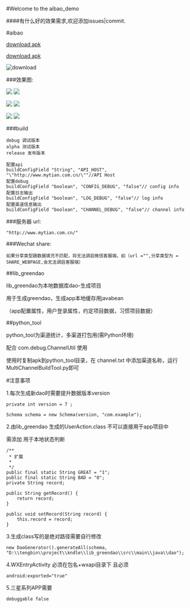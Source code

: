 #Welcome to the aibao_demo


####有什么好的效果需求,欢迎添加issues|commit.

        
#aibao

[download  apk](http://fir.im/5xv4)

[download  apk](https://github.com/tengbinlive/aibao_demo/blob/master/python_tool/app-alpha-unaligned.apk?raw=true)

![download](https://github.com/tengbinlive/aibao_demo/blob/master/image/download.png)

###效果图:

![](https://github.com/tengbinlive/aibao_demo/blob/master/image/demo.gif)                       ![](https://github.com/tengbinlive/aibao_demo/blob/master/image/demo2.gif)

![](https://github.com/tengbinlive/aibao_demo/blob/master/image/demo3.gif)                      ![](https://github.com/tengbinlive/aibao_demo/blob/master/image/demo4.gif)

![](https://github.com/tengbinlive/aibao_demo/blob/master/image/demo5.gif)                      ![](https://github.com/tengbinlive/aibao_demo/blob/master/image/demo6.gif)

###build

    debug 调试版本
    alpha 测试版本
    release 发布版本
    
    配置api
    buildConfigField "String", "API_HOST", "\"http://www.mytian.com.cn/\""//API Host 
    配置debug
    buildConfigField "boolean", "CONFIG_DEBUG", "false"// config info
    配置日志输出
    buildConfigField "boolean", "LOG_DEBUG", "false"// log info
    配置渠道信息输出
    buildConfigField "boolean", "CHANNEL_DEBUG", "false"// channel info

###服务器 url:

    "http://www.mytian.com.cn/"
    
###Wechat share:

    如果分享类型跟数据填充不匹配，将无法调启微信客服端，如（url ="",分享类型为 = SHARE_WEBPAGE,会无法调启客服端）


##lib_greendao

lib_greendao为本地数据库dao-生成项目

用于生成greendao，生成app本地缓存用javabean 

（app配置属性，用户登录属性，约定项目数据，习惯项目数据）

##python_tool

python_tool为渠道统计，多渠道打包用(需Python环境)

配合 com.debug.ChannelUtil 使用

使用时复制apk到python_tool目录，在 channel.txt 中添加渠道名称，运行MultiChannelBuildTool.py即可


#注意事项

1.每次生成新dao时需要提升数据版本version

    private int version = 7 ;

    Schema schema = new Schema(version, "com.example");

2.由lib_greendao 生成的UserAction.class 不可以直接用于app项目中 

需添加 用于本地状态判断

    /**
     * 扩展
     *
     */
    public final static String GREAT = "1";
    public final static String BAD = "0";
    private String record;

    public String getRecord() {
        return record;
    }

    public void setRecord(String record) {
        this.record = record;
    }

3.生成class写的是绝对路径需要自行修改

    new DaoGenerator().generateAll(schema, "D:\\tengbin\\project\\kndle\\lib_greendao\\src\\main\\java\\dao");
    
4.WXEntryActivity 必须在包名+wxapi目录下 且必须

    android:exported="true"
    
5.三星系列APP需要

    debuggable false

 
